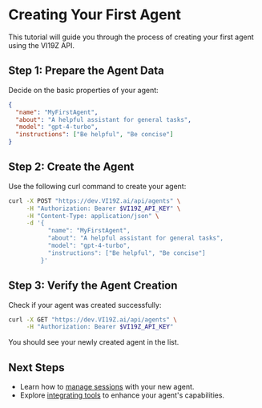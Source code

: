 # Creating Your First Agent

This tutorial will guide you through the process of creating your first agent using the VI19Z API.

## Step 1: Prepare the Agent Data

Decide on the basic properties of your agent:

```json
{
  "name": "MyFirstAgent",
  "about": "A helpful assistant for general tasks",
  "model": "gpt-4-turbo",
  "instructions": ["Be helpful", "Be concise"]
}
```

## Step 2: Create the Agent

Use the following curl command to create your agent:

```bash
curl -X POST "https://dev.VI19Z.ai/api/agents" \
     -H "Authorization: Bearer $VI19Z_API_KEY" \
     -H "Content-Type: application/json" \
     -d '{
           "name": "MyFirstAgent",
           "about": "A helpful assistant for general tasks",
           "model": "gpt-4-turbo",
           "instructions": ["Be helpful", "Be concise"]
         }'
```

## Step 3: Verify the Agent Creation

Check if your agent was created successfully:

```bash
curl -X GET "https://dev.VI19Z.ai/api/agents" \
     -H "Authorization: Bearer $VI19Z_API_KEY"
```

You should see your newly created agent in the list.

## Next Steps

- Learn how to [manage sessions](./managing_sessions.md) with your new agent.
- Explore [integrating tools](./integrating_tools.md) to enhance your agent's capabilities.
